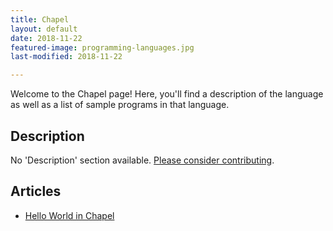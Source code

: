```yaml
---
title: Chapel
layout: default
date: 2018-11-22
featured-image: programming-languages.jpg
last-modified: 2018-11-22

---
```


Welcome to the Chapel page! Here, you'll find a description of the language as well as a list of sample programs in that language.

## Description

No 'Description' section available. [Please consider contributing](https://github.com/TheRenegadeCoder/sample-programs-website).

## Articles

- [Hello World in Chapel](https://sampleprograms.io/projects/hello-world/chapel)